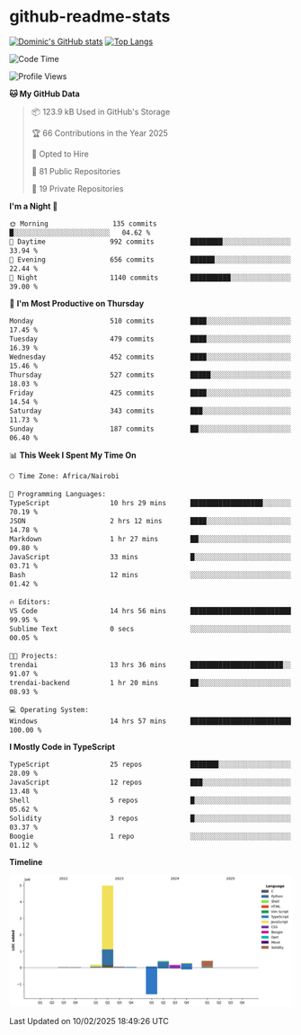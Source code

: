 # github-readme-stats
[![Dominic's GitHub stats](https://github-readme-stats.vercel.app/api?username=Domengo&show_icons=true)](https://github.com/anuraghazra/github-readme-stats)
[![Top Langs](https://github-readme-stats.vercel.app/api/top-langs/?username=Domengo&show_icons=true)](https://github.com/Domengo/github-readme-stats)

<!--START_SECTION:waka-->
![Code Time](http://img.shields.io/badge/Code%20Time-999%20hrs%2022%20mins-blue)

![Profile Views](http://img.shields.io/badge/Profile%20Views-2-blue)

**🐱 My GitHub Data** 

> 📦 123.9 kB Used in GitHub's Storage 
 > 
> 🏆 66 Contributions in the Year 2025
 > 
> 💼 Opted to Hire
 > 
> 📜 81 Public Repositories 
 > 
> 🔑 19 Private Repositories 
 > 
**I'm a Night 🦉** 

```text
🌞 Morning                135 commits         █░░░░░░░░░░░░░░░░░░░░░░░░   04.62 % 
🌆 Daytime                992 commits         ████████░░░░░░░░░░░░░░░░░   33.94 % 
🌃 Evening                656 commits         ██████░░░░░░░░░░░░░░░░░░░   22.44 % 
🌙 Night                  1140 commits        ██████████░░░░░░░░░░░░░░░   39.00 % 
```
📅 **I'm Most Productive on Thursday** 

```text
Monday                   510 commits         ████░░░░░░░░░░░░░░░░░░░░░   17.45 % 
Tuesday                  479 commits         ████░░░░░░░░░░░░░░░░░░░░░   16.39 % 
Wednesday                452 commits         ████░░░░░░░░░░░░░░░░░░░░░   15.46 % 
Thursday                 527 commits         █████░░░░░░░░░░░░░░░░░░░░   18.03 % 
Friday                   425 commits         ████░░░░░░░░░░░░░░░░░░░░░   14.54 % 
Saturday                 343 commits         ███░░░░░░░░░░░░░░░░░░░░░░   11.73 % 
Sunday                   187 commits         ██░░░░░░░░░░░░░░░░░░░░░░░   06.40 % 
```


📊 **This Week I Spent My Time On** 

```text
🕑︎ Time Zone: Africa/Nairobi

💬 Programming Languages: 
TypeScript               10 hrs 29 mins      ██████████████████░░░░░░░   70.19 % 
JSON                     2 hrs 12 mins       ████░░░░░░░░░░░░░░░░░░░░░   14.78 % 
Markdown                 1 hr 27 mins        ██░░░░░░░░░░░░░░░░░░░░░░░   09.80 % 
JavaScript               33 mins             █░░░░░░░░░░░░░░░░░░░░░░░░   03.71 % 
Bash                     12 mins             ░░░░░░░░░░░░░░░░░░░░░░░░░   01.42 % 

🔥 Editors: 
VS Code                  14 hrs 56 mins      █████████████████████████   99.95 % 
Sublime Text             0 secs              ░░░░░░░░░░░░░░░░░░░░░░░░░   00.05 % 

🐱‍💻 Projects: 
trendai                  13 hrs 36 mins      ███████████████████████░░   91.07 % 
trendai-backend          1 hr 20 mins        ██░░░░░░░░░░░░░░░░░░░░░░░   08.93 % 

💻 Operating System: 
Windows                  14 hrs 57 mins      █████████████████████████   100.00 % 
```

**I Mostly Code in TypeScript** 

```text
TypeScript               25 repos            ███████░░░░░░░░░░░░░░░░░░   28.09 % 
JavaScript               12 repos            ███░░░░░░░░░░░░░░░░░░░░░░   13.48 % 
Shell                    5 repos             █░░░░░░░░░░░░░░░░░░░░░░░░   05.62 % 
Solidity                 3 repos             █░░░░░░░░░░░░░░░░░░░░░░░░   03.37 % 
Boogie                   1 repo              ░░░░░░░░░░░░░░░░░░░░░░░░░   01.12 % 
```



**Timeline**

![Lines of Code chart](https://raw.githubusercontent.com/Domengo/Domengo/main/assets/bar_graph.png)


 Last Updated on 10/02/2025 18:49:26 UTC
<!--END_SECTION:waka-->


